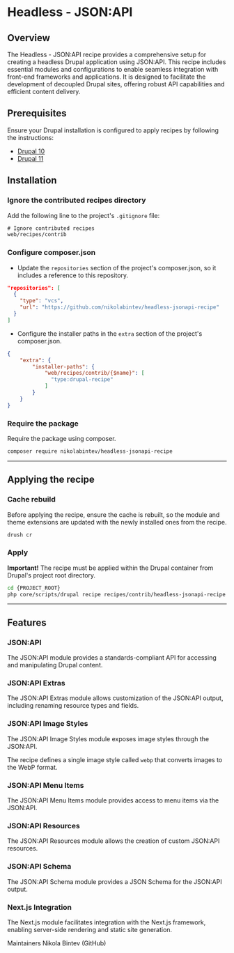# Headless - JSON:API

## Overview
The Headless - JSON:API recipe provides a comprehensive setup for creating a headless Drupal application using JSON:API. This recipe includes essential modules and configurations to enable seamless integration with front-end frameworks and applications. It is designed to facilitate the development of decoupled Drupal sites, offering robust API capabilities and efficient content delivery.

## Prerequisites
Ensure your Drupal installation is configured to apply recipes by following the instructions:
- [Drupal 10](https://git.drupalcode.org/project/distributions_recipes/-/blob/1.0.x/docs/getting_started.md)
- [Drupal 11](https://git.drupalcode.org/project/distributions_recipes/-/blob/1.0.x/docs/getting_started_d11.md)

## Installation

### Ignore the contributed recipes directory
Add the following line to the project's `.gitignore` file:

```txt
# Ignore contributed recipes
web/recipes/contrib
```

### Configure composer.json
- Update the `repositories` section of the project's composer.json, so it includes a reference to this repository.
```json
"repositories": [
  {
    "type": "vcs",
    "url": "https://github.com/nikolabintev/headless-jsonapi-recipe"
  }
]
```
- Configure the installer paths in the `extra` section of the project's composer.json.

```json
{
    "extra": {
        "installer-paths": {
            "web/recipes/contrib/{$name}": [
              "type:drupal-recipe"
            ]
        }
    }
}
```

### Require the package
Require the package using composer.
```bash
composer require nikolabintev/headless-jsonapi-recipe
```

---

## Applying the recipe

### Cache rebuild
Before applying the recipe, ensure the cache is rebuilt, so the module and theme extensions are updated with
the newly installed ones from the recipe.

```bash
drush cr
```

### Apply

<strong>Important!</strong> The recipe must be applied within the Drupal container from Drupal's project root directory.
```bash
cd {PROJECT_ROOT}
php core/scripts/drupal recipe recipes/contrib/headless-jsonapi-recipe
```
---
## Features
### JSON:API
The JSON:API module provides a standards-compliant API for accessing and manipulating Drupal content.

### JSON:API Extras
The JSON:API Extras module allows customization of the JSON:API output, including renaming resource types and fields.

### JSON:API Image Styles
The JSON:API Image Styles module exposes image styles through the JSON:API.

The recipe defines a single image style called `webp` that converts images to the WebP format.
### JSON:API Menu Items
The JSON:API Menu Items module provides access to menu items via the JSON:API.

### JSON:API Resources
The JSON:API Resources module allows the creation of custom JSON:API resources.

### JSON:API Schema
The JSON:API Schema module provides a JSON Schema for the JSON:API output.

### Next.js Integration
The Next.js module facilitates integration with the Next.js framework, enabling server-side rendering and static site generation.


Maintainers
Nikola Bintev (GitHub)
